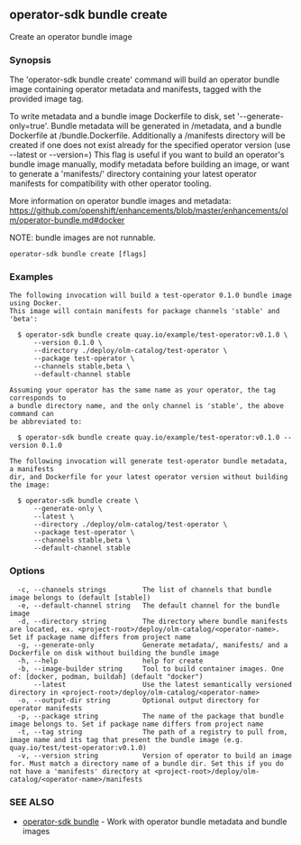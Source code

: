 ## operator-sdk bundle create

Create an operator bundle image

### Synopsis

The 'operator-sdk bundle create' command will build an operator
bundle image containing operator metadata and manifests, tagged with the
provided image tag.

To write metadata and a bundle image Dockerfile to disk, set '--generate-only=true'.
Bundle metadata will be generated in <directory-arg>/metadata, and a bundle Dockerfile
at <project-root>/bundle.Dockerfile. Additionally a <directory-arg>/manifests
directory will be created if one does not exist already for the specified
operator version (use --latest or --version=<semver>) This flag is useful if
you want to build an operator's bundle image manually, modify metadata before
building an image, or want to generate a 'manifests/' directory containing your
latest operator manifests for compatibility with other operator tooling.

More information on operator bundle images and metadata:
https://github.com/openshift/enhancements/blob/master/enhancements/olm/operator-bundle.md#docker

NOTE: bundle images are not runnable.


```
operator-sdk bundle create [flags]
```

### Examples

```
The following invocation will build a test-operator 0.1.0 bundle image using Docker.
This image will contain manifests for package channels 'stable' and 'beta':

  $ operator-sdk bundle create quay.io/example/test-operator:v0.1.0 \
      --version 0.1.0 \
      --directory ./deploy/olm-catalog/test-operator \
      --package test-operator \
      --channels stable,beta \
      --default-channel stable

Assuming your operator has the same name as your operator, the tag corresponds to
a bundle directory name, and the only channel is 'stable', the above command can
be abbreviated to:

  $ operator-sdk bundle create quay.io/example/test-operator:v0.1.0 --version 0.1.0

The following invocation will generate test-operator bundle metadata, a manifests
dir, and Dockerfile for your latest operator version without building the image:

  $ operator-sdk bundle create \
      --generate-only \
      --latest \
      --directory ./deploy/olm-catalog/test-operator \
      --package test-operator \
      --channels stable,beta \
      --default-channel stable

```

### Options

```
  -c, --channels strings         The list of channels that bundle image belongs to (default [stable])
  -e, --default-channel string   The default channel for the bundle image
  -d, --directory string         The directory where bundle manifests are located, ex. <project-root>/deploy/olm-catalog/<operator-name>. Set if package name differs from project name
  -g, --generate-only            Generate metadata/, manifests/ and a Dockerfile on disk without building the bundle image
  -h, --help                     help for create
  -b, --image-builder string     Tool to build container images. One of: [docker, podman, buildah] (default "docker")
      --latest                   Use the latest semantically versioned directory in <project-root>/deploy/olm-catalog/<operator-name>
  -o, --output-dir string        Optional output directory for operator manifests
  -p, --package string           The name of the package that bundle image belongs to. Set if package name differs from project name
  -t, --tag string               The path of a registry to pull from, image name and its tag that present the bundle image (e.g. quay.io/test/test-operator:v0.1.0)
  -v, --version string           Version of operator to build an image for. Must match a directory name of a bundle dir. Set this if you do not have a 'manifests' directory at <project-root>/deploy/olm-catalog/<operator-name>/manifests
```

### SEE ALSO

* [operator-sdk bundle](operator-sdk_bundle.md)	 - Work with operator bundle metadata and bundle images


